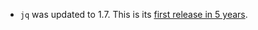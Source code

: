 - `jq` was updated to 1.7. This is its [first release in 5 years](https://github.com/jqlang/jq/releases/tag/jq-1.7).
